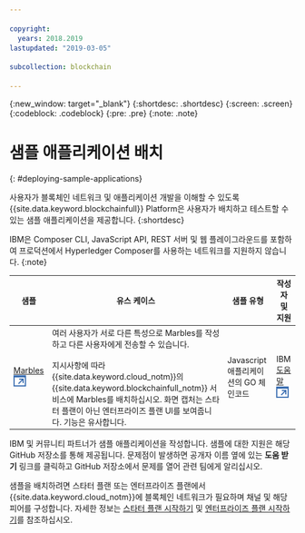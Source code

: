 ```yaml
---

copyright:
  years: 2018.2019
lastupdated: "2019-03-05"

subcollection: blockchain

---
```


{:new_window: target="_blank"}
{:shortdesc: .shortdesc}
{:screen: .screen}
{:codeblock: .codeblock}
{:pre: .pre}
{:note: .note}

# 샘플 애플리케이션 배치
{: #deploying-sample-applications}

사용자가 블록체인 네트워크 및 애플리케이션 개발을 이해할 수 있도록 {{site.data.keyword.blockchainfull}} Platform은 사용자가 배치하고 테스트할 수 있는 샘플 애플리케이션을 제공합니다.
{:shortdesc}

IBM은 Composer CLI, JavaScript API, REST 서버 및 웹 플레이그라운드를 포함하여 프로덕션에서 Hyperledger Composer를 사용하는 네트워크를 지원하지 않습니다.
{:note}

| 샘플     | 유스 케이스       | 샘플 유형  | 작성자 및 지원  |
| --------------|---------------------|----|-------|
| [Marbles ![외부 링크 아이콘](../images/external_link.svg "외부 링크 아이콘")](https://github.com/IBM-Blockchain/marbles "Marbles")| 여러 사용자가 서로 다른 특성으로 Marbles를 작성하고 다른 사용자에게 전송할 수 있습니다. <br> <br> 지시사항에 따라 {{site.data.keyword.cloud_notm}}의 {{site.data.keyword.blockchainfull_notm}} 서비스에 Marbles를 배치하십시오. 화면 캡처는 스타터 플랜이 아닌 엔터프라이즈 플랜 UI를 보여줍니다. 기능은 유사합니다. | Javascript 애플리케이션의 GO 체인코드|IBM<br> [도움말 ![외부 링크 아이콘](../images/external_link.svg "외부 링크 아이콘")](https://github.com/IBM-Blockchain/marbles/issues "도움말") |


IBM 및 커뮤니티 파트너가 샘플 애플리케이션을 작성합니다. 샘플에 대한 지원은 해당 GitHub 저장소를 통해 제공됩니다. 문제점이 발생하면 공개자 이름 옆에 있는 **도움 받기** 링크를 클릭하고 GitHub 저장소에서 문제를 열어 관련 팀에게 알리십시오.

샘플을 배치하려면 스타터 플랜 또는 엔터프라이즈 플랜에서 {{site.data.keyword.cloud_notm}}에 블록체인 네트워크가 필요하며 채널 및 해당 피어를 구성합니다. 자세한 정보는 [스타터 플랜 시작하기](/docs/services/blockchain?topic=blockchain-getting-started-with-starter-plan#getting-started-with-starter-plan) 및 [엔터프라이즈 플랜 시작하기](/docs/services/blockchain?topic=blockchain-getting-started-with-enterprise-plan#getting-started-with-enterprise-plan)를 참조하십시오.
